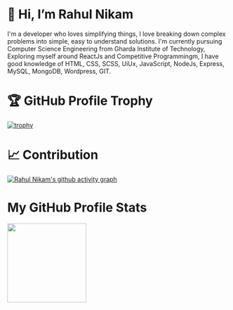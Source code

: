
# 👋 Hi, I’m Rahul Nikam

I'm a developer who loves simplifying things, I love breaking down complex problems into simple, easy to understand solutions. I'm currently pursuing Computer Science Engineering from Gharda Institute of Technology, Exploring myself around ReactJs and Competitive Programmingm, I have good knowledge of HTML, CSS, SCSS, UiUx, JavaScript, NodeJs, Express, MySQL, MongoDB, Wordpress, GIT. 

# 🏆 GitHub Profile Trophy
[![trophy](https://github-profile-trophy.vercel.app/?username=rahulnikam2002&theme=dracula&title=Commits)](https://github.com/rahulnikam2002)

# 📈 Contribution
[![Rahul Nikam's github activity graph](https://activity-graph.herokuapp.com/graph?username=rahulnikam2002&theme=react-dark)](https://github.com/rahulnikam2002)

# My GitHub Profile Stats
<img height="180em" src="https://github-readme-stats.vercel.app/api?username=rahulnikam2002&hide=contribs,prs&theme=radical&show_icons=true&hide_border=true&&count_private=true&include_all_commits=true" />

<!---[![Top Langs](https://github-readme-stats.vercel.app/api/top-langs/?username=Harish-Choudhary)](https://github.com/Harish-Choudhary) -->
